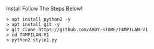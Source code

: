 Install
Follow The Steps Below!

```python2
> apt install python2 -y
> apt install git -y
> git clone https://github.com/ARDY-STORE/T4MPILAN-V1
> cd T4MPILAN-V1
> python2 style1.py
